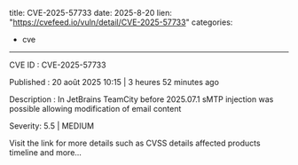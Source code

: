  
title: CVE-2025-57733
date: 2025-8-20
lien: "https://cvefeed.io/vuln/detail/CVE-2025-57733"
categories:
  - cve
---

CVE ID : CVE-2025-57733

Published :  20 août 2025 10:15 | 3 heures
52 minutes ago

Description : In JetBrains TeamCity before 2025.07.1 sMTP injection was possible allowing modification of email content

Severity: 5.5 | MEDIUM

Visit the link for more details
such as CVSS details
affected products
timeline
and more...
